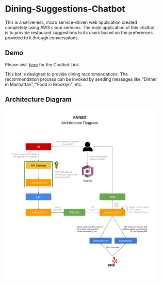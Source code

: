 # Dining-Suggestions-Chatbot

This is a serverless, micro service-driven web application created completely using AWS cloud services. The main application of this chatbot is to provide restaurant suggestions to its users based on the preferences provided to it through conversations. 

## Demo ##
Please visit [here](http://yelpbot.s3.amazonaws.com/home.html) for the Chatbot Link. 

This bot is designed to provide dining recommendations. The recommendation process can be invoked by sending messages like "Dinner in Manhattan", "Food in Brooklyn", etc.

## Architecture Diagram ##
![Architecture Diagram](https://github.com/palakraman17/Dining-Suggestions-Chatbot/blob/master/DiningChatBot_Arch.png)


